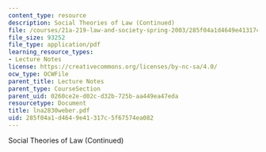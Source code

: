 ```yaml
---
content_type: resource
description: Social Theories of Law (Continued)
file: /courses/21a-219-law-and-society-spring-2003/285f04a1d4649e41317c5f67574ea082_lna2830weber.pdf
file_size: 93252
file_type: application/pdf
learning_resource_types:
- Lecture Notes
license: https://creativecommons.org/licenses/by-nc-sa/4.0/
ocw_type: OCWFile
parent_title: Lecture Notes
parent_type: CourseSection
parent_uid: 0260ce2e-d02c-d32b-725b-aa449ea47eda
resourcetype: Document
title: lna2830weber.pdf
uid: 285f04a1-d464-9e41-317c-5f67574ea082
---
```

Social Theories of Law (Continued)